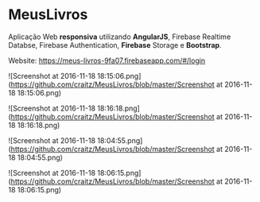# MeusLivros
Aplicação Web <strong>responsiva</strong> utilizando <strong>AngularJS</strong>, Firebase Realtime Databse, Firebase Authentication, <strong>Firebase</strong> Storage e <strong>Bootstrap</strong>.

Website: https://meus-livros-9fa07.firebaseapp.com/#/login

![Screenshot at 2016-11-18 18:15:06.png](https://github.com/craitz/MeusLivros/blob/master/Screenshot at 2016-11-18 18:15:06.png)

![Screenshot at 2016-11-18 18:16:18.png](https://github.com/craitz/MeusLivros/blob/master/Screenshot at 2016-11-18 18:16:18.png)

![Screenshot at 2016-11-18 18:04:55.png](https://github.com/craitz/MeusLivros/blob/master/Screenshot at 2016-11-18 18:04:55.png)

![Screenshot at 2016-11-18 18:06:15.png](https://github.com/craitz/MeusLivros/blob/master/Screenshot at 2016-11-18 18:06:15.png)
